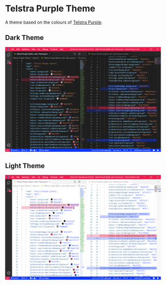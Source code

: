 # Telstra Purple Theme

A theme based on the colours of [Telstra Purple](https://purple.telstra.com).


## Dark Theme

![Dark theme](https://raw.githubusercontent.com/CurtisLusmore/telstra-purple-theme/master/dark.png)


## Light Theme

![Light theme](https://raw.githubusercontent.com/CurtisLusmore/telstra-purple-theme/master/light.png)
